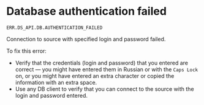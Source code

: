 # Database authentication failed

`ERR.DS_API.DB.AUTHENTICATION_FAILED`

Connection to source with specified login and password failed.

To fix this error:

* Verify that the credentials (login and password) that you entered are correct — you might have entered them in Russian or with the `Caps Lock` on, or you might have entered an extra character or copied the information with an extra space.
* Use any DB client to verify that you can connect to the source with the login and password entered.
